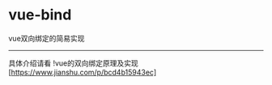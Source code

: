 # vue-bind
vue双向绑定的简易实现 

_________________________________________________


具体介绍请看
 !vue的双向绑定原理及实现[https://www.jianshu.com/p/bcd4b15943ec]


